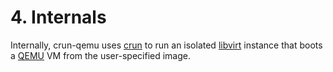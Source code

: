 # 4. Internals

Internally, crun-qemu uses [crun] to run an isolated [libvirt] instance that
boots a [QEMU] VM from the user-specified image.

[crun]: https://github.com/containers/crun
[libvirt]: https://libvirt.org/
[QEMU]: https://www.qemu.org/
